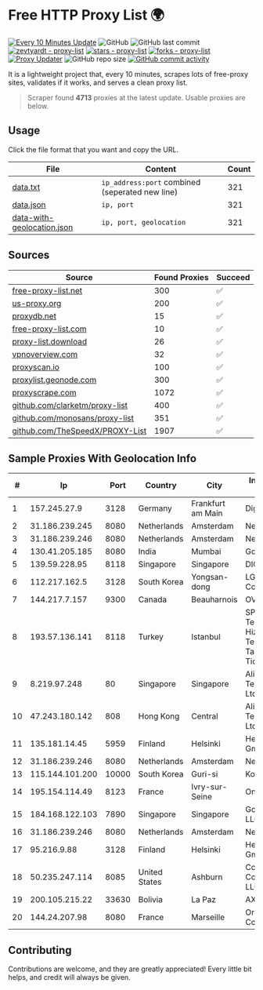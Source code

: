 
# Free HTTP Proxy List 🌍

[![Every 10 Minutes Update](https://github.com/mertguvencli/http-proxy-list/actions/workflows/main.yml/badge.svg?branch=main)](https://github.com/mertguvencli/http-proxy-list/actions/workflows/main.yml)
![GitHub](https://img.shields.io/github/license/mertguvencli/http-proxy-list)
![GitHub last commit](https://img.shields.io/github/last-commit/mertguvencli/http-proxy-list)
[![zevtyardt - proxy-list](https://img.shields.io/static/v1?label=zevtyardt&message=proxy-list&color=blue&logo=github)](https://github.com/zevtyardt/proxy-list "Go to GitHub repo")
[![stars - proxy-list](https://img.shields.io/github/stars/zevtyardt/proxy-list?style=social)](https://github.com/zevtyardt/proxy-list)
[![forks - proxy-list](https://img.shields.io/github/forks/zevtyardt/proxy-list?style=social)](https://github.com/zevtyardt/proxy-list)
[![Proxy Updater](https://github.com/zevtyardt/proxy-list/workflows/Proxy%20Updater/badge.svg)](https://github.com/zevtyardt/proxy-list/actions?query=workflow:"Proxy+Updater")
![GitHub repo size](https://img.shields.io/github/repo-size/zevtyardt/proxy-list)
[![GitHub commit activity](https://img.shields.io/github/commit-activity/m/zevtyardt/proxy-list?logo=commits)](https://github.com/zevtyardt/proxy-list/commits/main)

It is a lightweight project that, every 10 minutes, scrapes lots of free-proxy sites, validates if it works, and serves a clean proxy list.

> Scraper found **4713** proxies at the latest update. Usable proxies are below.

## Usage

Click the file format that you want and copy the URL.

|File|Content|Count|
|----|-------|-----|
|[data.txt](https://raw.githubusercontent.com/mertguvencli/http-proxy-list/main/proxy-list/data.txt)|`ip_address:port` combined (seperated new line)|321|
|[data.json](https://raw.githubusercontent.com/mertguvencli/http-proxy-list/main/proxy-list/data.json)|`ip, port`|321|
|[data-with-geolocation.json](https://raw.githubusercontent.com/mertguvencli/http-proxy-list/main/proxy-list/data-with-geolocation.json)|`ip, port, geolocation`|321|

## Sources

|Source|Found Proxies|Succeed|
|------|-------------|-------|
|[free-proxy-list.net](https://free-proxy-list.net)|300|✅|
|[us-proxy.org](https://www.us-proxy.org)|200|✅|
|[proxydb.net](http://proxydb.net)|15|✅|
|[free-proxy-list.com](https://free-proxy-list.com/?page=&port=&type%5B%5D=http&type%5B%5D=https&up_time=0&search=Search)|10|✅|
|[proxy-list.download](https://www.proxy-list.download/HTTP)|26|✅|
|[vpnoverview.com](https://vpnoverview.com/privacy/anonymous-browsing/free-proxy-servers)|32|✅|
|[proxyscan.io](https://www.proxyscan.io)|100|✅|
|[proxylist.geonode.com](https://proxylist.geonode.com/api/proxy-list?limit=300&page=1&sort_by=lastChecked&sort_type=desc&protocols=http,https)|300|✅|
|[proxyscrape.com](https://api.proxyscrape.com/v2/?request=displayproxies&protocol=http&timeout=10000&country=all&ssl=all&anonymity=all)|1072|✅|
|[github.com/clarketm/proxy-list](https://raw.githubusercontent.com/clarketm/proxy-list/master/proxy-list-raw.txt)|400|✅|
|[github.com/monosans/proxy-list](https://raw.githubusercontent.com/monosans/proxy-list/main/proxies/http.txt)|351|✅|
|[github.com/TheSpeedX/PROXY-List](https://raw.githubusercontent.com/TheSpeedX/PROXY-List/master/http.txt)|1907|✅|


## Sample Proxies With Geolocation Info

|#|Ip|Port|Country|City|Internet Service Provider|
|-|--|----|-------|----|-------------------------|
|1|157.245.27.9|3128|Germany|Frankfurt am Main|DigitalOcean, LLC|
|2|31.186.239.245|8080|Netherlands|Amsterdam|NetSkope Inc|
|3|31.186.239.246|8080|Netherlands|Amsterdam|NetSkope Inc|
|4|130.41.205.185|8080|India|Mumbai|Google LLC|
|5|139.59.228.95|8118|Singapore|Singapore|DIGITALOCEAN|
|6|112.217.162.5|3128|South Korea|Yongsan-dong|LG DACOM Corporation|
|7|144.217.7.157|9300|Canada|Beauharnois|OVH SAS|
|8|193.57.136.141|8118|Turkey|Istanbul|SPDNet Telekomunikasyon Hizmetleri Bilgi Teknolojileri Taahhut Sanayi Ve Ticare|
|9|8.219.97.248|80|Singapore|Singapore|Alibaba (US) Technology Co., Ltd.|
|10|47.243.180.142|808|Hong Kong|Central|Alibaba (US) Technology Co., Ltd.|
|11|135.181.14.45|5959|Finland|Helsinki|Hetzner Online GmbH|
|12|31.186.239.246|8080|Netherlands|Amsterdam|NetSkope Inc|
|13|115.144.101.200|10000|South Korea|Guri-si|Korea Telecom|
|14|195.154.114.49|8123|France|Ivry-sur-Seine|Online S.A.S.|
|15|184.168.122.103|7890|Singapore|Singapore|GoDaddy.com, LLC|
|16|31.186.239.246|8080|Netherlands|Amsterdam|NetSkope Inc|
|17|95.216.9.88|3128|Finland|Helsinki|Hetzner Online GmbH|
|18|50.235.247.114|8085|United States|Ashburn|Comcast Cable Communications, LLC|
|19|200.105.215.22|33630|Bolivia|La Paz|AXS Bolivia S. A.|
|20|144.24.207.98|8080|France|Marseille|Oracle Corporation|



## Contributing

Contributions are welcome, and they are greatly appreciated! Every
little bit helps, and credit will always be given.

